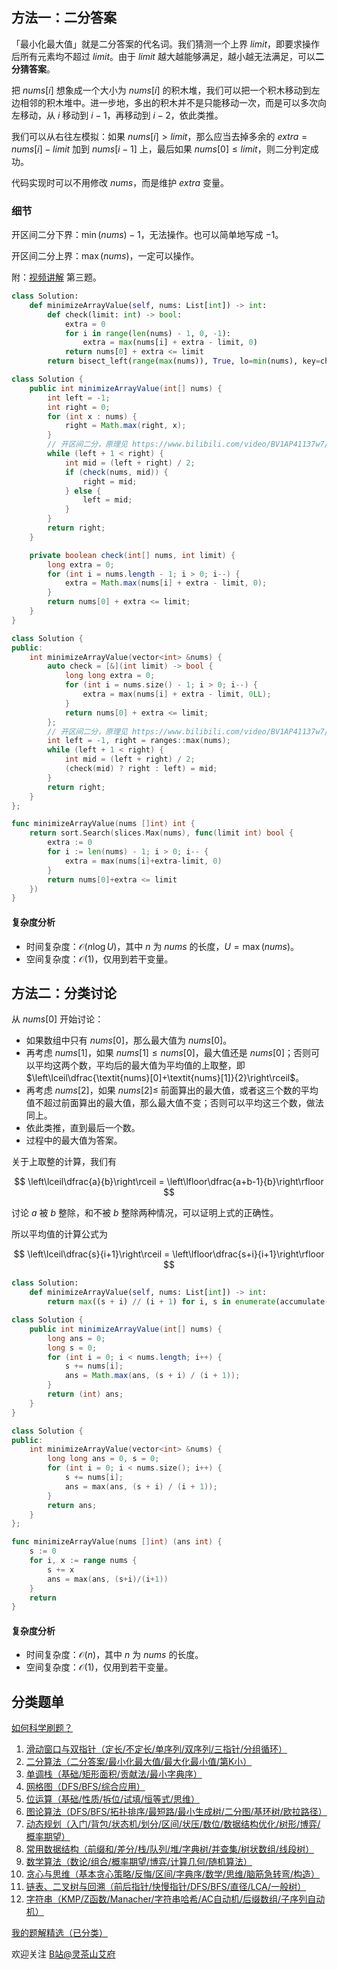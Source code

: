 ## 方法一：二分答案

「最小化最大值」就是二分答案的代名词。我们猜测一个上界 $\textit{limit}$，即要求操作后所有元素均不超过 $\textit{limit}$。由于 $\textit{limit}$ 越大越能够满足，越小越无法满足，可以**二分猜答案**。

把 $\textit{nums}[i]$ 想象成一个大小为 $\textit{nums}[i]$ 的积木堆，我们可以把一个积木移动到左边相邻的积木堆中。进一步地，多出的积木并不是只能移动一次，而是可以多次向左移动，从 $i$ 移动到 $i-1$，再移动到 $i-2$，依此类推。

我们可以从右往左模拟：如果 $\textit{nums}[i]>\textit{limit}$，那么应当去掉多余的 $\textit{extra}=\textit{nums}[i]-\textit{limit}$ 加到 $\textit{nums}[i-1]$ 上，最后如果 $\textit{nums}[0]\le\textit{limit}$，则二分判定成功。

代码实现时可以不用修改 $\textit{nums}$，而是维护 $\textit{extra}$ 变量。

### 细节

开区间二分下界：$\min(\textit{nums})-1$，无法操作。也可以简单地写成 $-1$。

开区间二分上界：$\max(\textit{nums})$，一定可以操作。

附：[视频讲解](https://www.bilibili.com/video/BV1cV4y157BY) 第三题。

```py [sol-Python3]
class Solution:
    def minimizeArrayValue(self, nums: List[int]) -> int:
        def check(limit: int) -> bool:
            extra = 0
            for i in range(len(nums) - 1, 0, -1):
                extra = max(nums[i] + extra - limit, 0)
            return nums[0] + extra <= limit
        return bisect_left(range(max(nums)), True, lo=min(nums), key=check)
```

```java [sol-Java]
class Solution {
    public int minimizeArrayValue(int[] nums) {
        int left = -1;
        int right = 0;
        for (int x : nums) {
            right = Math.max(right, x);
        }
        // 开区间二分，原理见 https://www.bilibili.com/video/BV1AP41137w7/
        while (left + 1 < right) {
            int mid = (left + right) / 2;
            if (check(nums, mid)) {
                right = mid;
            } else {
                left = mid;
            }
        }
        return right;
    }

    private boolean check(int[] nums, int limit) {
        long extra = 0;
        for (int i = nums.length - 1; i > 0; i--) {
            extra = Math.max(nums[i] + extra - limit, 0);
        }
        return nums[0] + extra <= limit;
    }
}
```

```cpp [sol-C++]
class Solution {
public:
    int minimizeArrayValue(vector<int> &nums) {
        auto check = [&](int limit) -> bool {
            long long extra = 0;
            for (int i = nums.size() - 1; i > 0; i--) {
                extra = max(nums[i] + extra - limit, 0LL);
            }
            return nums[0] + extra <= limit;
        };
        // 开区间二分，原理见 https://www.bilibili.com/video/BV1AP41137w7/
        int left = -1, right = ranges::max(nums);
        while (left + 1 < right) {
            int mid = (left + right) / 2;
            (check(mid) ? right : left) = mid;
        }
        return right;
    }
};
```

```go [sol-Go]
func minimizeArrayValue(nums []int) int {
	return sort.Search(slices.Max(nums), func(limit int) bool {
		extra := 0
		for i := len(nums) - 1; i > 0; i-- {
			extra = max(nums[i]+extra-limit, 0)
		}
		return nums[0]+extra <= limit
	})
}
```

#### 复杂度分析

- 时间复杂度：$\mathcal{O}(n\log U)$，其中 $n$ 为 $\textit{nums}$ 的长度，$U=\max(\textit{nums})$。
- 空间复杂度：$\mathcal{O}(1)$，仅用到若干变量。

## 方法二：分类讨论

从 $\textit{nums}[0]$ 开始讨论：

- 如果数组中只有 $\textit{nums}[0]$，那么最大值为 $\textit{nums}[0]$。
- 再考虑 $\textit{nums}[1]$，如果 $\textit{nums}[1]\le\textit{nums}[0]$，最大值还是 $\textit{nums}[0]$；否则可以平均这两个数，平均后的最大值为平均值的上取整，即 $\left\lceil\dfrac{\textit{nums}[0]+\textit{nums}[1]}{2}\right\rceil$。
- 再考虑 $\textit{nums}[2]$，如果 $\textit{nums}[2]\le$ 前面算出的最大值，或者这三个数的平均值不超过前面算出的最大值，那么最大值不变；否则可以平均这三个数，做法同上。
- 依此类推，直到最后一个数。
- 过程中的最大值为答案。

关于上取整的计算，我们有

$$
\left\lceil\dfrac{a}{b}\right\rceil = \left\lfloor\dfrac{a+b-1}{b}\right\rfloor
$$

讨论 $a$ 被 $b$ 整除，和不被 $b$ 整除两种情况，可以证明上式的正确性。

所以平均值的计算公式为

$$
\left\lceil\dfrac{s}{i+1}\right\rceil = \left\lfloor\dfrac{s+i}{i+1}\right\rfloor
$$

```py [sol-Python3]
class Solution:
    def minimizeArrayValue(self, nums: List[int]) -> int:
        return max((s + i) // (i + 1) for i, s in enumerate(accumulate(nums)))
```

```java [sol-Java]
class Solution {
    public int minimizeArrayValue(int[] nums) {
        long ans = 0;
        long s = 0;
        for (int i = 0; i < nums.length; i++) {
            s += nums[i];
            ans = Math.max(ans, (s + i) / (i + 1));
        }
        return (int) ans;
    }
}
```

```cpp [sol-C++]
class Solution {
public:
    int minimizeArrayValue(vector<int> &nums) {
        long long ans = 0, s = 0;
        for (int i = 0; i < nums.size(); i++) {
            s += nums[i];
            ans = max(ans, (s + i) / (i + 1));
        }
        return ans;
    }
};
```

```go [sol-Go]
func minimizeArrayValue(nums []int) (ans int) {
	s := 0
	for i, x := range nums {
		s += x
		ans = max(ans, (s+i)/(i+1))
	}
	return
}
```

#### 复杂度分析

- 时间复杂度：$\mathcal{O}(n)$，其中 $n$ 为 $\textit{nums}$ 的长度。
- 空间复杂度：$\mathcal{O}(1)$，仅用到若干变量。

## 分类题单

[如何科学刷题？](https://leetcode.cn/circle/discuss/RvFUtj/)

1. [滑动窗口与双指针（定长/不定长/单序列/双序列/三指针/分组循环）](https://leetcode.cn/circle/discuss/0viNMK/)
2. [二分算法（二分答案/最小化最大值/最大化最小值/第K小）](https://leetcode.cn/circle/discuss/SqopEo/)
3. [单调栈（基础/矩形面积/贡献法/最小字典序）](https://leetcode.cn/circle/discuss/9oZFK9/)
4. [网格图（DFS/BFS/综合应用）](https://leetcode.cn/circle/discuss/YiXPXW/)
5. [位运算（基础/性质/拆位/试填/恒等式/思维）](https://leetcode.cn/circle/discuss/dHn9Vk/)
6. [图论算法（DFS/BFS/拓扑排序/最短路/最小生成树/二分图/基环树/欧拉路径）](https://leetcode.cn/circle/discuss/01LUak/)
7. [动态规划（入门/背包/状态机/划分/区间/状压/数位/数据结构优化/树形/博弈/概率期望）](https://leetcode.cn/circle/discuss/tXLS3i/)
8. [常用数据结构（前缀和/差分/栈/队列/堆/字典树/并查集/树状数组/线段树）](https://leetcode.cn/circle/discuss/mOr1u6/)
9. [数学算法（数论/组合/概率期望/博弈/计算几何/随机算法）](https://leetcode.cn/circle/discuss/IYT3ss/)
10. [贪心与思维（基本贪心策略/反悔/区间/字典序/数学/思维/脑筋急转弯/构造）](https://leetcode.cn/circle/discuss/g6KTKL/)
11. [链表、二叉树与回溯（前后指针/快慢指针/DFS/BFS/直径/LCA/一般树）](https://leetcode.cn/circle/discuss/K0n2gO/)
12. [字符串（KMP/Z函数/Manacher/字符串哈希/AC自动机/后缀数组/子序列自动机）](https://leetcode.cn/circle/discuss/SJFwQI/)

[我的题解精选（已分类）](https://github.com/EndlessCheng/codeforces-go/blob/master/leetcode/SOLUTIONS.md)

欢迎关注 [B站@灵茶山艾府](https://space.bilibili.com/206214)
